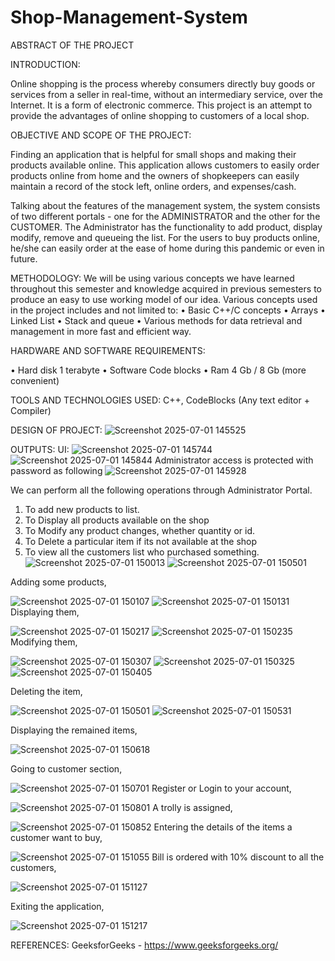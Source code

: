# Shop-Management-System
ABSTRACT OF THE PROJECT 
 
 
INTRODUCTION: 
 
Online shopping is the process whereby consumers directly buy goods or services from a seller 
in real-time, without an intermediary service, over the Internet. It is a form of electronic 
commerce. This project is an attempt to provide the advantages of online shopping to 
customers of a local shop.  
 
OBJECTIVE AND SCOPE OF THE PROJECT: 
 
Finding an application that is helpful for small shops and making their products available 
online. This application allows customers to easily order products online from home and the 
owners of shopkeepers can easily maintain a record of the stock left, online orders, and 
expenses/cash. 
 
Talking about the features of the management system, the system consists of two different 
portals - one for the ADMINISTRATOR and the other for the CUSTOMER. The Administrator 
has the functionality to add product, display modify, remove and queueing the list. 
For the users to buy products online, he/she can easily order at the ease of home during this 
pandemic or even in future.  
 
METHODOLOGY: 
We will be using various concepts we have learned throughout this semester and knowledge 
acquired in previous semesters to produce an easy to use working model of our idea. 
Various concepts used in the project includes and not limited to: 
• Basic C++/C concepts 
• Arrays 
• Linked List 
• Stack and queue 
• Various methods for data retrieval and management in more fast and efficient way. 
 
 
HARDWARE AND SOFTWARE REQUIREMENTS: 
 
• Hard disk    1 terabyte 
• Software      Code blocks 
• Ram            4 Gb / 8 Gb (more convenient) 

TOOLS AND TECHNOLOGIES USED: 
C++, CodeBlocks (Any text editor + Compiler)

DESIGN OF PROJECT:
![Screenshot 2025-07-01 145525](https://github.com/user-attachments/assets/51ba1d6a-710c-488e-8600-9e82a2efb4f1)

OUTPUTS:
UI: ![Screenshot 2025-07-01 145744](https://github.com/user-attachments/assets/67c16f89-1a54-4627-a341-f8642bde0412)
![Screenshot 2025-07-01 145844](https://github.com/user-attachments/assets/0576e48d-ae3b-45db-8209-46e995b40620)
Administrator access is protected with password as following
![Screenshot 2025-07-01 145928](https://github.com/user-attachments/assets/ac2f77da-10a0-41a5-bf57-3923f60d97d4)
 
We can perform all the following operations through Administrator Portal. 
1. To add new products to list. 
2. To Display all products available on the shop 
3. To Modify any product changes, whether quantity or id. 
4. To Delete a particular item if its not available at the shop 
5. To view all the customers list who purchased something.
   ![Screenshot 2025-07-01 150013](https://github.com/user-attachments/assets/c73c6f76-e22c-4306-9b10-8f7f83bce802)
   ![Screenshot 2025-07-01 150501](https://github.com/user-attachments/assets/4cdddd28-4ab1-4e44-b347-db2fc1f7d01e)

Adding some products,

![Screenshot 2025-07-01 150107](https://github.com/user-attachments/assets/7deceb71-cd7a-449a-87dd-bbf91cc2692e)
![Screenshot 2025-07-01 150131](https://github.com/user-attachments/assets/f666d7f6-0918-4474-9058-03cc808dbdcb)
Displaying them,

![Screenshot 2025-07-01 150217](https://github.com/user-attachments/assets/ae79dc56-4f51-495e-a916-015477ee10d1)
![Screenshot 2025-07-01 150235](https://github.com/user-attachments/assets/2ffa3d1b-38a4-4e80-8fca-889adb28c983)
Modifying them,

![Screenshot 2025-07-01 150307](https://github.com/user-attachments/assets/2920dbf9-7f68-4317-84e3-28264d5cb643)
![Screenshot 2025-07-01 150325](https://github.com/user-attachments/assets/2ca4d7d1-c8b9-49dc-8db6-adad97b69d2a)
![Screenshot 2025-07-01 150405](https://github.com/user-attachments/assets/087213e2-dcf2-431b-801d-9b25dc7329d8)

Deleting the item, 

![Screenshot 2025-07-01 150501](https://github.com/user-attachments/assets/9f8be0ba-78ba-4755-9256-fc8c0889c9f1)
![Screenshot 2025-07-01 150531](https://github.com/user-attachments/assets/3f86f885-9547-4119-8917-ee6f0bb1e4bf)

Displaying the remained items, 

![Screenshot 2025-07-01 150618](https://github.com/user-attachments/assets/16b36d57-4265-4aa3-8d7a-eb3580689e08)

Going to customer section, 

![Screenshot 2025-07-01 150701](https://github.com/user-attachments/assets/0cfa833e-d127-47be-826c-1da9d8c1c433)
Register or Login to your account,

![Screenshot 2025-07-01 150801](https://github.com/user-attachments/assets/497f4eb8-17a6-4450-a7c1-64e40dcb2253)
A trolly is assigned, 

![Screenshot 2025-07-01 150852](https://github.com/user-attachments/assets/004cf64c-e64a-493b-bf43-34444c9f887b)
Entering the details of the items a customer want to buy, 

![Screenshot 2025-07-01 151055](https://github.com/user-attachments/assets/a2da8ada-b451-49d5-bf72-a481707cfb1a)
Bill is ordered with 10% discount to all the customers,

![Screenshot 2025-07-01 151127](https://github.com/user-attachments/assets/e28a6e11-f71b-4238-89a9-dba6dfcf10c0)

Exiting the application,

![Screenshot 2025-07-01 151217](https://github.com/user-attachments/assets/2d5eb664-0f24-45d0-9495-4f95d5cf8b34)

REFERENCES: GeeksforGeeks - https://www.geeksforgeeks.org/
















